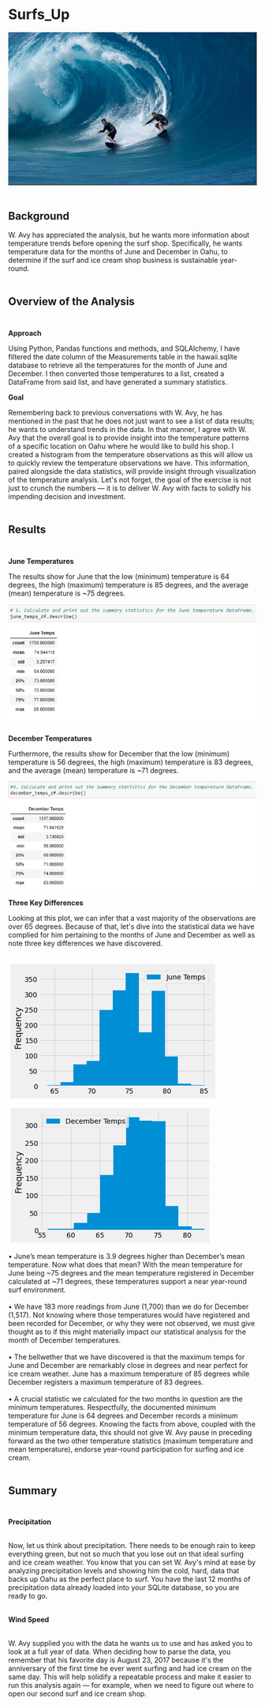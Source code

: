 # Surfs_Up<br>
![Surfs_up_cover_tile](Surfs_up_cover_tile.png)<br><br>

## Background<br>

W. Avy has appreciated the analysis, but he wants more information about temperature trends before opening the surf shop. Specifically, he wants temperature data for the months of June and December in Oahu, to determine if the surf and ice cream shop business is sustainable year-round.<br><br>


## Overview of the Analysis<br><br>
**Approach**<br>

Using Python, Pandas functions and methods, and SQLAlchemy, I have filtered the date column of the Measurements table in the hawaii.sqlite database to retrieve all the temperatures for the month of June and December. I then converted those temperatures to a list, created a DataFrame from said list, and have generated a summary statistics.<br>

**Goal**<br>

Remembering back to previous conversations with W. Avy, he has mentioned in the past that he does not just want to see a list of data results; he wants to understand trends in the data.  In that manner, I agree with W. Avy that the overall goal is to provide insight into the temperature patterns of a specific location on Oahu where he would like to build his shop. I created a histogram from the temperature observations as this will allow us to quickly review the temperature observations we have.  This information, paired alongside the data statistics, will provide insight through visualization of the temperature analysis.  Let's not forget, the goal of the exercise is not just to crunch the numbers — it is to deliver W. Avy with facts to solidfy his impending decision and investment.<br><br>

## Results<br><br>

**June Temperatures**<br>

The results show for June that the low (minimum) temperature is 64 degrees, the high (maximum) temperature is 85 degrees, and the average (mean) temperature is ~75 degrees.<br>  

![june_stats](june_stats.png)<br>

**December Temperatures**<br>

Furthermore, the results show for December that the low (minimum) temperature is 56 degrees, the high (maximum) temperature is 83 degrees, and the average (mean) temperature is ~71 degrees.<br>

![december_stats](december_stats.png)<br>

**Three Key Differences**<br>

Looking at this plot, we can infer that a vast majority of the observations are over 65 degrees.   Because of that, let's dive into the statistical data we have complied for him pertaining to the months of June and December as well as note three key differences we have discovered.<br><br>

![june_temps_graph](june_temps_graph.png)       ![december_temps_graph](december_temps_graph.png)<br>

•	June’s mean temperature is 3.9 degrees higher than December’s mean temperature.  Now what does that mean?  With the mean temperature for June being ~75 degrees and the mean temperature registered in December calculated at ~71 degrees, these temperatures support a near year-round surf environment.<br><br>
•	We have 183 more readings from June (1,700) than we do for December (1,517).  Not knowing where those temperatures would have registered and been recorded for December, or why they were not observed, we must give thought as to if this might materially impact our statistical analysis for the month of December temperatures.<br><br>
•	The bellwether that we have discovered is that the maximum temps for June and December are remarkably close in degrees and near perfect for ice cream weather.  June has a maximum temperature of 85 degrees while December registers a maximum temperature of 83 degrees.<br><br>
•	A crucial statistic we calculated for the two months in question are the minimum temperatures.  Respectfully, the documented minimum temperature for June is 64 degrees and December records a minimum temperature of 56 degrees.  Knowing the facts from above, coupled with the minimum temperature data, this should not give W. Avy pause in preceding forward as the two other temperature statistics (maximum temperature and mean temperature), endorse year-round participation for surfing and ice cream.<br><br>


## Summary<br><br>
**Precipitation**<br><br>

Now, let us think about precipitation. There needs to be enough rain to keep everything green, but not so much that you lose out on that ideal surfing and ice cream weather.  You know that you can set W. Avy's mind at ease by analyzing precipitation levels and showing him the cold, hard, data that backs up Oahu as the perfect place to surf. You have the last 12 months of precipitation data already loaded into your SQLite database, so you are ready to go.<br><br>

**Wind Speed**<br><br>


W. Avy supplied you with the data he wants us to use and has asked you to look at a full year of data. When deciding how to parse the data, you remember that his favorite day is August 23, 2017 because it's the anniversary of the first time he ever went surfing and had ice cream on the same day.  This will help solidify a repeatable process and make it easier to run this analysis again — for example, when we need to figure out where to open our second surf and ice cream shop.  

